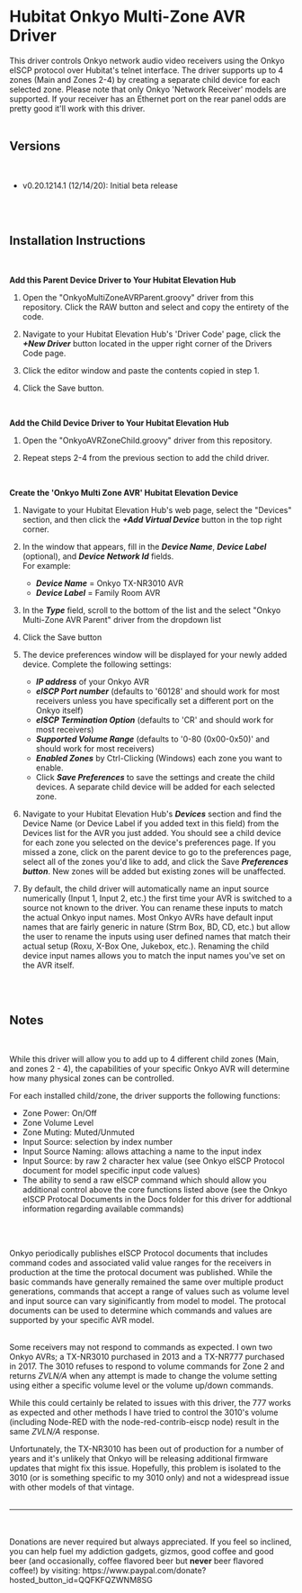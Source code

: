 # Hubitat Onkyo Multi-Zone AVR Driver

This driver controls Onkyo network audio video receivers using the Onkyo eISCP protocol over Hubitat's telnet interface. The driver supports up to 4 zones (Main and Zones 2-4) by creating a separate child device for each selected zone.  Please note that only Onkyo 'Network Receiver' models are supported.  If your receiver has an Ethernet port on the rear panel odds are pretty good it'll work with this driver.
<br>
<br>

## Versions
<br>

* v0.20.1214.1      (12/14/20): Initial beta release
<br>
<br>

## Installation Instructions
<br>


**Add this Parent Device Driver to Your Hubitat Elevation Hub**

1. Open the "OnkyoMultiZoneAVRParent.groovy" driver from this repository. Click the RAW button and select and copy the entirety of the code.

2. Navigate to your Hubitat Elevation Hub's 'Driver Code' page, click the <b>*+New Driver*</b> button located in the upper right corner of the Drivers Code page. 

3. Click the editor window and paste the contents copied in step 1.

4. Click the Save button.

<br>

**Add the Child Device Driver to Your Hubitat Elevation Hub**

1. Open the "OnkyoAVRZoneChild.groovy" driver from this repository.

2. Repeat steps 2-4 from the previous section to add the child driver.

<br>

**Create the 'Onkyo Multi Zone AVR' Hubitat Elevation Device**

1. Navigate to your Hubitat Elevation Hub's web page, select the "Devices" section, and then click the <b>*+Add Virtual Device*</b> button in the top right corner.

2. In the window that appears, fill in the <b>*Device Name*</b>, <b>*Device Label*</b> (optional), and <b>*Device Network Id*</b> fields.  
 For example:
    * <b>*Device Name*</b> = Onkyo TX-NR3010 AVR
    * <b>*Device Label*</b> = Family Room AVR

3. In the <b>*Type*</b> field, scroll to the bottom of the list and the select "Onkyo Multi-Zone AVR Parent" driver from the dropdown list

4. Click the Save button

5. The device preferences window will be displayed for your newly added device. Complete the following settings:

    * <b>*IP address*</b> of your Onkyo AVR
    * <b>*eISCP Port number*</b> (defaults to '60128' and should work for most receivers unless you have specifically set a different port on the Onkyo itself)
    * <b>*eISCP Termination Option*</b> (defaults to 'CR' and should work for most receivers)
    * <b>*Supported Volume Range*</b> (defaults to '0-80 (0x00-0x50)' and should work for most receivers)
    * <b>*Enabled Zones*</b> by Ctrl-Clicking (Windows) each zone you want to enable.
    * Click <b>*Save Preferences*</b> to save the settings and create the child devices. A separate child device will be added for each selected zone.

11. Navigate to your Hubitat Elevation Hub's <b>*Devices*</b> section and find the Device Name (or Device Label if you added text in this field) from the Devices list for the AVR you just added. You should see a child device for each zone you selected on the device's preferences page. If you missed a zone, click on the parent device to go to the preferences page, select all of the zones you'd like to add, and click the Save <b>*Preferences button*</b>. New zones will be added but existing zones will be unaffected.

12. By default, the child driver will automatically name an input source numerically (Input 1, Input 2, etc.) the first time your AVR is switched to a source not known to the driver. You can rename these inputs to match the actual Onkyo input names.  Most Onkyo AVRs have default input names that are fairly generic in nature (Strm Box, BD, CD, etc.) but allow the user to rename the inputs using user defined names that match their actual setup (Roxu, X-Box One, Jukebox, etc.). Renaming the child device input names allows you to match the input names you've set on the AVR itself. 
<br>
<br>

## Notes
<br>

While this driver will allow you to add up to 4 different child zones (Main, and zones 2 - 4), the capabilities of your specific Onkyo AVR will determine how many physical zones can be controlled.  

For each installed child/zone, the driver supports the following functions:

* Zone Power: On/Off
* Zone Volume Level
* Zone Muting: Muted/Unmuted
* Input Source: selection by index number
* Input Source Naming: allows attaching a name to the input index
* Input Source: by raw 2 character hex value (see Onkyo eISCP Protocol document for model specific input code values)
* The ability to send a raw eISCP command which should allow you additional control above the core functions listed above (see the Onkyo eISCP Protocal Documents in the Docs folder for this driver for addtional information regarding available commands)
<br>
<br>


Onkyo periodically publishes eISCP Protocol documents that includes command codes and associated valid value ranges for the receivers in production at the time the protocal document was published. While the basic commands have generally remained the same over multiple product generations, commands that accept a range of values such as volume level and input source can vary siginificantly from model to model. The protocal documents can be used to determine which commands and values are supported by your specific AVR model.
<br>
<br>

Some receivers may not respond to commands as expected.  I own two Onkyo AVRs; a TX-NR3010 purchased in 2013 and a TX-NR777 purchased in 2017.  The 3010 refuses to respond to volume commands for Zone 2 and returns *ZVLN/A* when any attempt is made to change the volume setting using either a specific volume level or the volume up/down commands. 

While this could certainly be related to issues with this driver, the 777 works as expected and other methods I have tried to control the 3010's volume (including Node-RED with the 
node-red-contrib-eiscp node) result in the same *ZVLN/A* response. 

Unfortunately, the TX-NR3010 has been out of production for a number of years and it's unlikely that Onkyo will be releasing additional firmware updates that might fix this issue.  Hopefully, this problem is isolated to the 3010 (or is something specific to my 3010 only) and not a widespread issue with other models of that vintage. 
<br>
<br>

___
<br>
<br>
Donations are never required but always appreciated. If you feel so inclined, you can help fuel my addiction gadgets, gizmos, good coffee and good beer (and occasionally, coffee flavored beer but <b>never</b> beer flavored coffee!) by visiting: 
https://www.paypal.com/donate?hosted_button_id=QQFKFQZWNM8SG
